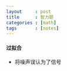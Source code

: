```yaml
---
layout     : post
title      : 智力题
categories : [math]
tags       : [notes]
---
```

#### 过拟合
- 将噪声误认为了信号
